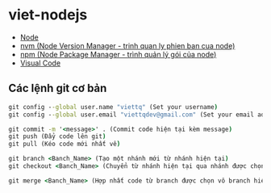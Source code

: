 # viet-nodejs

- [Node](https://nodejs.org/en)
- [nvm (Node Version Manager - trinh quan ly phien ban cua node)](https://github.com/coreybutler/nvm-windows/releases)
- [npm (Node Package Manager - trình quản lý gói của node)](https://www.npmjs.com/)
- [Visual Code](https://code.visualstudio.com/download)


## Các lệnh git cơ bản

```cmd
git config --global user.name "viettq" (Set your username)
git config --global user.email "viettqdev@gmail.com" (Set your email address)

git commit -m '<message>' . (Commit code hiện tại kèm message)
git push (Đẩy code lên git)
git pull (Kéo code mới nhất về)

git branch <Banch_Name> (Tạo một nhánh mới từ nhánh hiện tại)
git checkout <Banch_Name> (Chuyển từ nhánh hiện tại qua nhánh được chọn)

git merge <Banch_Name> (Hợp nhất code từ branch được chọn vô branch hiện tại)
```
